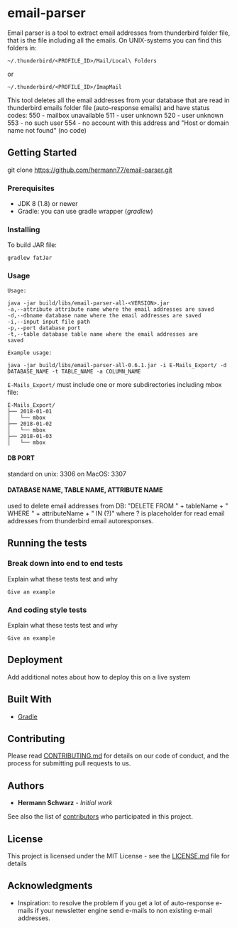 # email-parser

Email parser is a tool to extract email addresses from thunderbird folder file, that is the file including all the emails. On UNIX-systems you can find this folders in:
```
~/.thunderbird/<PROFILE_ID>/Mail/Local\ Folders
```
or

```
~/.thunderbird/<PROFILE_ID>/ImapMail
```
This tool deletes all the email addresses from your database that are read in thunderbird emails folder file (auto-response emails) and have status codes:
550 - mailbox unavailable
511 - user unknown
520 - user unknown
553 - no such user
554 - no account with this address
and
"Host or domain name not found" (no code)


## Getting Started

git clone https://github.com/hermann77/email-parser.git

### Prerequisites

* JDK 8 (1.8) or newer 
* Gradle: you can use gradle wrapper (*gradlew*) 

### Installing

To build JAR file:

```
gradlew fatJar
```

### Usage
```
Usage:

java -jar build/libs/email-parser-all-<VERSION>.jar
-a,--attribute attribute name where the email addresses are saved
-d,--dbname database name where the email addresses are saved
-i,--input input file path
-p,--port database port
-t,--table database table name where the email addresses are
saved

```

```
Example usage:

java -jar build/libs/email-parser-all-0.6.1.jar -i E-Mails_Export/ -d DATABASE_NAME -t TABLE_NAME -a COLUMN_NAME
```

`E-Mails_Export/` must include one or more subdirectories including mbox file:
```
E-Mails_Export/
├── 2018-01-01
│   └── mbox
├── 2018-01-02
│   └── mbox
├── 2018-01-03
│   └── mbox
```

#### DB PORT
standard on unix: 3306
on MacOS: 3307

#### DATABASE NAME, TABLE NAME, ATTRIBUTE NAME 
used to delete email addresses from DB: "DELETE FROM " + tableName + " WHERE " + attributeName + " IN (?)"
where ? is placeholder for read email addresses from thunderbird email autoresponses.

## Running the tests



### Break down into end to end tests

Explain what these tests test and why

```
Give an example
```

### And coding style tests

Explain what these tests test and why

```
Give an example
```

## Deployment

Add additional notes about how to deploy this on a live system

## Built With

* [Gradle](https://gradle.org/) 


## Contributing

Please read [CONTRIBUTING.md](https://gist.github.com/PurpleBooth/b24679402957c63ec426) for details on our code of conduct, and the process for submitting pull requests to us.


## Authors

* **Hermann Schwarz** - *Initial work*

See also the list of [contributors](https://github.com/hermann77/email-parser/contributors) who participated in this project.

## License

This project is licensed under the MIT License - see the [LICENSE.md](LICENSE.md) file for details

## Acknowledgments

* Inspiration: to resolve the problem if you get a lot of auto-response e-mails if your newsletter engine send e-mails to non existing e-mail addresses.

